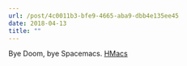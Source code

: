 ```yaml
---
url: /post/4c0011b3-bfe9-4665-aba9-dbb4e135ee45
date: 2018-04-13
title: ""
---
```


Bye Doom, bye Spacemacs. [HMacs](https://github.com/hjertnes/hmacs)
